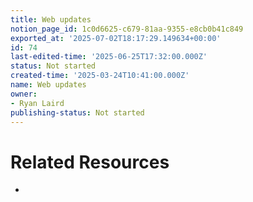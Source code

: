 ```yaml
---
title: Web updates
notion_page_id: 1c0d6625-c679-81aa-9355-e8cb0b41c849
exported_at: '2025-07-02T18:17:29.149634+00:00'
id: 74
last-edited-time: '2025-06-25T17:32:00.000Z'
status: Not started
created-time: '2025-03-24T10:41:00.000Z'
name: Web updates
owner:
- Ryan Laird
publishing-status: Not started
---
```


<!-- Unsupported block type: callout -->

<!-- Unsupported block type: column_list -->

# Related Resources

- 